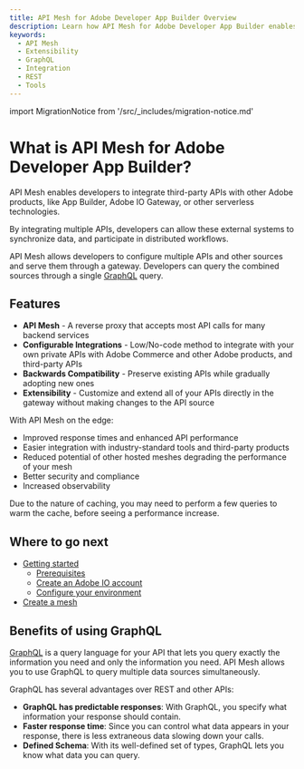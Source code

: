 ```yaml
---
title: API Mesh for Adobe Developer App Builder Overview
description: Learn how API Mesh for Adobe Developer App Builder enables you to route incoming requests from customers to different underlying remote services.
keywords:
  - API Mesh
  - Extensibility
  - GraphQL
  - Integration
  - REST
  - Tools
---
```


import MigrationNotice from '/src/_includes/migration-notice.md'

<MigrationNotice />

# What is API Mesh for Adobe Developer App Builder?

API Mesh enables developers to integrate third-party APIs with other Adobe products, like App Builder, Adobe IO Gateway, or other serverless technologies.

By integrating multiple APIs, developers can allow these external systems to synchronize data, and participate in distributed workflows.

API Mesh allows developers to configure multiple APIs and other sources and serve them through a gateway. Developers can query the combined sources through a single [GraphQL](https://graphql.org/) query.

## Features

-  **API Mesh** - A reverse proxy that accepts most API calls for many backend services
-  **Configurable Integrations** - Low/No-code method to integrate with your own private APIs with Adobe Commerce and other Adobe products, and third-party APIs
-  **Backwards Compatibility** - Preserve existing APIs while gradually adopting new ones
-  **Extensibility** - Customize and extend all of your APIs directly in the gateway without making changes to the API source

With API Mesh on the edge:

- Improved response times and enhanced API performance
- Easier integration with industry-standard tools and third-party products
- Reduced potential of other hosted meshes degrading the performance of your mesh
- Better security and compliance
- Increased observability

<InlineAlert variant="info" slots="text"/>

Due to the nature of caching, you may need to perform a few queries to warm the cache, before seeing a performance increase.

## Where to go next

-  [Getting started](./basic/index.md)
   -  [Prerequisites](./basic/index.md#Prerequisites)
   -  [Create an Adobe IO account](./basic/index.md#prerequisites)
   -  [Configure your environment](./basic/index.md#configure-your-environment)
-  [Create a mesh](./basic/create-mesh.md)

## Benefits of using GraphQL

<InlineAlert variant="info" slots="text"/>

[GraphQL](https://graphql.org/) is a query language for your API that lets you query exactly the information you need and only the information you need. API Mesh allows you to use GraphQL to query multiple data sources simultaneously.

GraphQL has several advantages over REST and other APIs:

-  **GraphQL has predictable responses**: With GraphQL, you specify what information your response should contain.
-  **Faster response time**: Since you can control what data appears in your response, there is less extraneous data slowing down your calls.
-  **Defined Schema**: With its well-defined set of types, GraphQL lets you know what data you can query.
